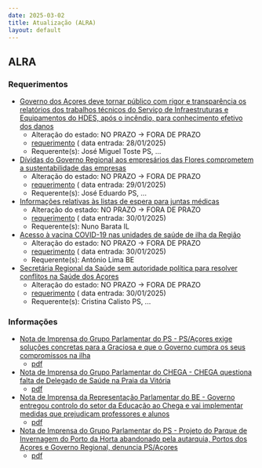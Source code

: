 ```yaml
---
date: 2025-03-02
title: Atualização (ALRA)
layout: default
---
```

## ALRA

### Requerimentos

* [Governo dos Açores deve tornar público com rigor e transparência os relatórios dos trabalhos técnicos do Serviço de Infraestruturas e Equipamentos do HDES, após o incêndio, para conhecimento efetivo dos danos](http://base.alra.pt:82/4DACTION/w_pesquisa_registo/4/8678)
  * Alteração do estado: NO PRAZO → FORA DE PRAZO
  * [requerimento](http://base.alra.pt:82/Doc_Req/XIIIreque258.pdf) ( data entrada: 28/01/2025)
  * Requerente(s): José Miguel Toste PS, ...
* [Dívidas do Governo Regional aos empresários das Flores comprometem a sustentabilidade das empresas](http://base.alra.pt:82/4DACTION/w_pesquisa_registo/4/8680)
  * Alteração do estado: NO PRAZO → FORA DE PRAZO
  * [requerimento](http://base.alra.pt:82/Doc_Req/XIIIreque259.pdf) ( data entrada: 29/01/2025)
  * Requerente(s): José Eduardo PS, ...
* [Informações relativas às listas de espera para juntas médicas](http://base.alra.pt:82/4DACTION/w_pesquisa_registo/4/8683)
  * Alteração do estado: NO PRAZO → FORA DE PRAZO
  * [requerimento](http://base.alra.pt:82/Doc_Req/XIIIreque261.pdf) ( data entrada: 30/01/2025)
  * Requerente(s): Nuno Barata IL
* [Acesso à vacina COVID-19 nas unidades de saúde de ilha da Região](http://base.alra.pt:82/4DACTION/w_pesquisa_registo/4/8685)
  * Alteração do estado: NO PRAZO → FORA DE PRAZO
  * [requerimento](http://base.alra.pt:82/Doc_Req/XIIIreque262.pdf) ( data entrada: 30/01/2025)
  * Requerente(s): António Lima BE
* [Secretária Regional da Saúde sem autoridade política para resolver conflitos na Saúde dos Açores](http://base.alra.pt:82/4DACTION/w_pesquisa_registo/4/8686)
  * Alteração do estado: NO PRAZO → FORA DE PRAZO
  * [requerimento](http://base.alra.pt:82/Doc_Req/XIIIreque263.pdf) ( data entrada: 30/01/2025)
  * Requerente(s): Cristina Calisto PS, ...

### Informações

* [Nota de Imprensa do Grupo Parlamentar do PS - PS/Açores exige soluções concretas para a Graciosa e que o Governo cumpra os seus compromissos na ilha](http://base.alra.pt:82/4DACTION/w_pesquisa_registo/8/21251)
  * [pdf](http://base.alra.pt:82/Doc_Noticias/NI21251.pdf)
* [Nota de Imprensa do Grupo Parlamentar do CHEGA - CHEGA questiona falta de Delegado de Saúde na Praia da Vitória](http://base.alra.pt:82/4DACTION/w_pesquisa_registo/8/21252)
  * [pdf](http://base.alra.pt:82/Doc_Noticias/NI21252.pdf)
* [Nota de Imprensa da Representação Parlamentar do BE - Governo entregou controlo do setor da Educação ao Chega e vai implementar medidas que prejudicam professores e alunos](http://base.alra.pt:82/4DACTION/w_pesquisa_registo/8/21253)
  * [pdf](http://base.alra.pt:82/Doc_Noticias/NI21253.pdf)
* [Nota de Imprensa do Grupo Parlamentar do PS - Projeto do Parque de Invernagem do Porto da Horta abandonado pela autarquia, Portos dos Açores e Governo Regional, denuncia PS/Açores](http://base.alra.pt:82/4DACTION/w_pesquisa_registo/8/21254)
  * [pdf](http://base.alra.pt:82/Doc_Noticias/NI21254.pdf)
